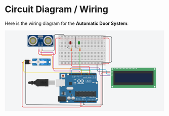 # Circuit Diagram / Wiring

Here is the wiring diagram for the **Automatic Door System**:

![lhskjg](images/AutomaticDoorSystem.png)

